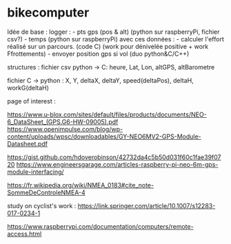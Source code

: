 # bikecomputer
Idée de base :
  logger :
    - pts gps (pos & alt) (python sur raspberryPi, fichier csv?)
    - temps (python sur raspberryPi)
  avec ces données :
    - calculer l'effort réalisé sur un parcours. (code C)
      (work pour dénivelée positive + work Ffrottements)
    - envoyer position gps si vol (duo python&C/C++)


structures :
fichier csv python -> C:
heure, Lat, Lon, altGPS, altBarometre

fichier C -> python :
X, Y, deltaX, deltaY, speed(deltaPos), deltaH, workG(deltaH)

page of interest :

https://www.u-blox.com/sites/default/files/products/documents/NEO-6_DataSheet_(GPS.G6-HW-09005).pdf
https://www.openimpulse.com/blog/wp-content/uploads/wpsc/downloadables/GY-NEO6MV2-GPS-Module-Datasheet.pdf

https://gist.github.com/hdoverobinson/42732da4c5b50d031f60c1fae39f0720
https://www.engineersgarage.com/articles-raspberry-pi-neo-6m-gps-module-interfacing/

https://fr.wikipedia.org/wiki/NMEA_0183#cite_note-SommeDeControleNMEA-4


study on cyclist's work :
https://link.springer.com/article/10.1007/s12283-017-0234-1

https://www.raspberrypi.com/documentation/computers/remote-access.html
